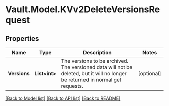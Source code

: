 # Vault.Model.KVv2DeleteVersionsRequest

## Properties

Name | Type | Description | Notes
------------ | ------------- | ------------- | -------------
**Versions** | **List&lt;int&gt;** | The versions to be archived. The versioned data will not be deleted, but it will no longer be returned in normal get requests. | [optional] 


[[Back to Model list]](../README.md#documentation-for-models) [[Back to API list]](../README.md#documentation-for-api-endpoints) [[Back to README]](../README.md)

